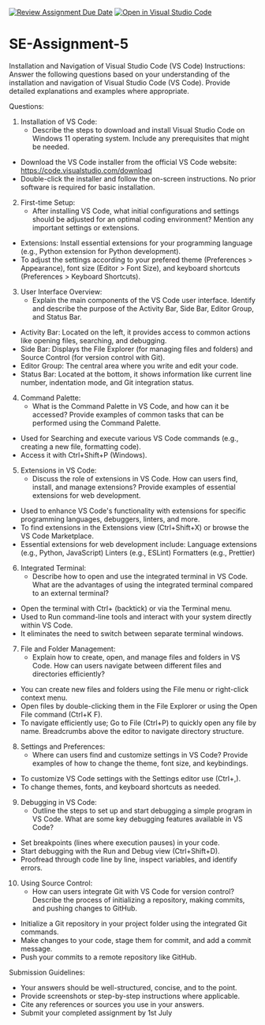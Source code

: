 [![Review Assignment Due Date](https://classroom.github.com/assets/deadline-readme-button-22041afd0340ce965d47ae6ef1cefeee28c7c493a6346c4f15d667ab976d596c.svg)](https://classroom.github.com/a/XoLGRbHq)
[![Open in Visual Studio Code](https://classroom.github.com/assets/open-in-vscode-2e0aaae1b6195c2367325f4f02e2d04e9abb55f0b24a779b69b11b9e10269abc.svg)](https://classroom.github.com/online_ide?assignment_repo_id=15307530&assignment_repo_type=AssignmentRepo)
# SE-Assignment-5
Installation and Navigation of Visual Studio Code (VS Code)
 Instructions:
Answer the following questions based on your understanding of the installation and navigation of Visual Studio Code (VS Code). Provide detailed explanations and examples where appropriate.

 Questions:

1. Installation of VS Code:
   - Describe the steps to download and install Visual Studio Code on Windows 11 operating system. Include any prerequisites that might be needed.
* Download the VS Code installer from the official VS Code website: https://code.visualstudio.com/download
* Double-click the installer and follow the on-screen instructions. No prior software is required for basic installation.

2. First-time Setup:
   - After installing VS Code, what initial configurations and settings should be adjusted for an optimal coding environment? Mention any important settings or extensions.

* Extensions: Install essential extensions for your programming language (e.g., Python extension for Python development).
 * To adjust the settings according to your prefered theme (Preferences > Appearance), font size (Editor > Font Size), and keyboard shortcuts (Preferences > Keyboard Shortcuts).

3. User Interface Overview:
   - Explain the main components of the VS Code user interface. Identify and describe the purpose of the Activity Bar, Side Bar, Editor Group, and Status Bar.
* Activity Bar: Located on the left, it provides access to common actions like opening files, searching, and debugging.
 * Side Bar: Displays the File Explorer (for managing files and folders) and Source Control (for version control with Git).
 * Editor Group: The central area where you write and edit your code.
 * Status Bar: Located at the bottom, it shows information like current line number, indentation mode, and Git integration status.

4. Command Palette:
   - What is the Command Palette in VS Code, and how can it be accessed? Provide examples of common tasks that can be performed using the Command Palette.
 * Used for Searching and execute various VS Code commands (e.g., creating a new file, formatting code).
 * Access it with Ctrl+Shift+P (Windows).

5. Extensions in VS Code:
   - Discuss the role of extensions in VS Code. How can users find, install, and manage extensions? Provide examples of essential extensions for web development.
 * Used to enhance VS Code's functionality with extensions for specific programming languages, debuggers, linters, and more.
 * To find extensions in the Extensions view (Ctrl+Shift+X) or browse the VS Code Marketplace.
 * Essential extensions for web development include:
    Language extensions (e.g., Python, JavaScript)
    Linters (e.g., ESLint)
    Formatters (e.g., Prettier)

6. Integrated Terminal:
   - Describe how to open and use the integrated terminal in VS Code. What are the advantages of using the integrated terminal compared to an external terminal?
* Open the terminal with Ctrl+ (backtick) or via the Terminal menu.
 * Used to Run command-line tools and interact with your system directly within VS Code.
 * It eliminates the need to switch between separate terminal windows.

7. File and Folder Management:
   - Explain how to create, open, and manage files and folders in VS Code. How can users navigate between different files and directories efficiently?
* You can create new files and folders using the File menu or right-click context menu.
 * Open files by double-clicking them in the File Explorer or using the Open File command (Ctrl+K F).
 * To navigate efficiently use;
    Go to File (Ctrl+P) to quickly open any file by name.
    Breadcrumbs above the editor to navigate directory structure.

8. Settings and Preferences:
   - Where can users find and customize settings in VS Code? Provide examples of how to change the theme, font size, and keybindings.
* To customize VS Code settings with the Settings editor use (Ctrl+,).
 * To change themes, fonts, and keyboard shortcuts as needed.

9. Debugging in VS Code:
   - Outline the steps to set up and start debugging a simple program in VS Code. What are some key debugging features available in VS Code?
* Set breakpoints (lines where execution pauses) in your code.
 * Start debugging with the Run and Debug view (Ctrl+Shift+D).
 * Proofread through code line by line, inspect variables, and identify errors.

10. Using Source Control:
    - How can users integrate Git with VS Code for version control? Describe the process of initializing a repository, making commits, and pushing changes to GitHub.
* Initialize a Git repository in your project folder using the integrated Git commands.
 * Make changes to your code, stage them for commit, and add a commit message.
 * Push your commits to a remote repository like GitHub.

 Submission Guidelines:
- Your answers should be well-structured, concise, and to the point.
- Provide screenshots or step-by-step instructions where applicable.
- Cite any references or sources you use in your answers.
- Submit your completed assignment by 1st July 

